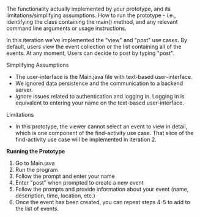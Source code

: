The functionality actually implemented by your prototype, and its limitations/simplifying assumptions.
How to run the prototype - i.e., identifying the class containing the main() method, and any relevant command line arguments or usage instructions.

In this iteration we've implemented the "view" and "post" use cases. By default, users view the event collection or the list containing all of the events. At any moment, Users can decide to post by typing "post". 

Simplifying Assumptions 
- The user-interface is the Main.java file with text-based user-interface.
- We ignored data persistence and the communication to a backend server. 
- Ignore issues related to authentication and logging in. Logging in is equivalent to entering your name on the text-based user-interface. 

Limitations
- In this prototype, the viewer cannot select an event to view in detail, which is one component of the find-activity
use case. That slice of the find-activity use case will be implemented in iteration 2.

**Running the Prototype**
1. Go to Main.java 
2. Run the program 
3. Follow the prompt and enter your name
4. Enter "post" when prompted to create a new event
5. Follow the prompts and provide information about your event (name, description, time, location, etc.)
6. Once the event has been created, you can repeat steps 4-5 to add to the list of events.

